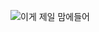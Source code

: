 ![이게 제일 맘에들어](https://github.com/user-attachments/assets/82d4fd0e-d3f1-4344-8332-258f089cd8d1)
